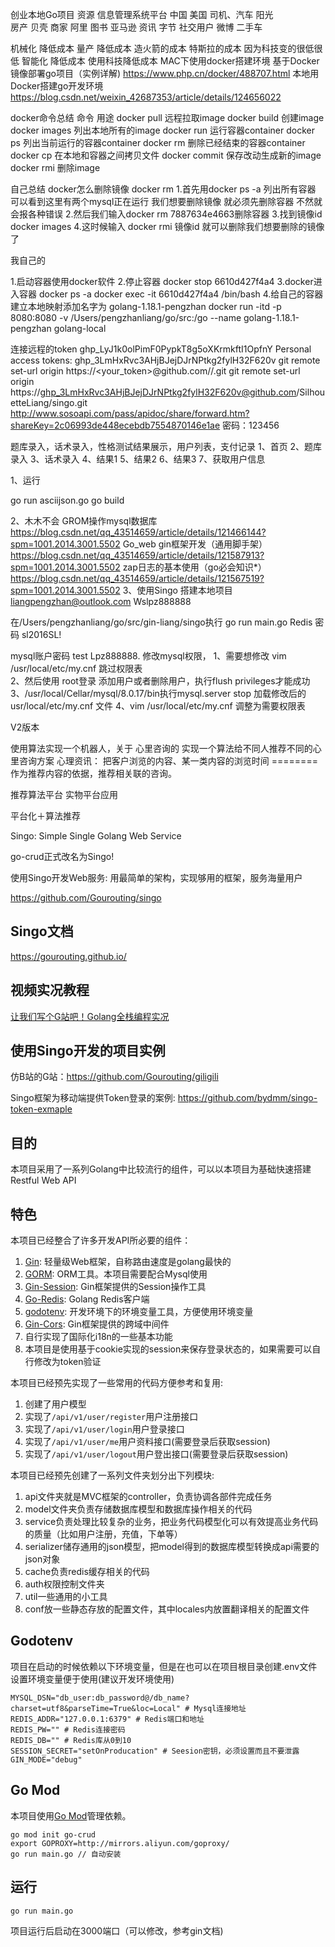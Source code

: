 创业本地Go项目
资源						信息管理系统平台					中国    			美国
    司机、汽车			阳光 							
	房产					贝壳
	商家					阿里
	图书					亚马逊
	资讯					字节
	社交用户				微博
	二手车
			
机械化			降低成本
量产				降低成本			造火箭的成本  特斯拉的成本  因为科技变的很低很低
智能化			降低成本
使用科技降低成本
MAC下使用docker搭建环境
基于Docker镜像部署go项目（实例详解)
https://www.php.cn/docker/488707.html
本地用Docker搭建go开发环境
https://blog.csdn.net/weixin_42687353/article/details/124656022


docker命令总结
命令	用途
docker pull	远程拉取image
docker build	创建image
docker images	列出本地所有的image
docker run	运行容器container
docker ps	列出当前运行的容器container
docker rm	删除已经结束的容器container
docker cp	在本地和容器之间拷贝文件
docker commit	保存改动生成新的image
docker rmi	删除image


自己总结
docker怎么删除镜像
	docker rm 
	1.首先用docker ps -a 列出所有容器 可以看到这里有两个mysql正在运行 我们想要删除镜像 就必须先删除容器 不然就会报各种错误
	2.然后我们输入docker rm 7887634e4663删除容器
	3.找到镜像id docker images
	4.这时候输入 docker rmi 镜像id 就可以删除我们想要删除的镜像了


我自己的

1.启动容器使用docker软件
2.停止容器  docker  stop 6610d427f4a4
3.docker进入容器
	docker ps -a
	docker exec -it 6610d427f4a4 /bin/bash
4.给自己的容器建立本地映射添加名字为	golang-1.18.1-pengzhan
	docker run -itd -p 8080:8080 -v /Users/pengzhanliang/go/src:/go --name golang-1.18.1-pengzhan golang-local


连接远程的token  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
	Personal access tokens:	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
	git remote set-url origin https://<your_token>@github.com/<USERNAME>/<REPO>.git
	git remote set-url origin https://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@github.com/SilhouetteLiang/singo.git
http://www.sosoapi.com/pass/apidoc/share/forward.htm?shareKey=2c06993de448ecebdb7554870146e1ae  密码：123456

题库录入，话术录入，性格测试结果展示，用户列表，支付记录
	1、首页
	2、题库录入
	3、话术录入
	4、结果1
	5、结果2
	6、结果3
	7、获取用户信息

1、运行

go run asciijson.go
go build


2、木木不会
    GROM操作mysql数据库
	https://blog.csdn.net/qq_43514659/article/details/121466144?spm=1001.2014.3001.5502
    Go_web gin框架开发（通用脚手架）
    https://blog.csdn.net/qq_43514659/article/details/121587913?spm=1001.2014.3001.5502
    zap日志的基本使用（go必会知识*）
    https://blog.csdn.net/qq_43514659/article/details/121567519?spm=1001.2014.3001.5502
3、使用Singo 搭建本地项目
    liangpengzhan@outlook.com       Wslpz888888

在/Users/pengzhanliang/go/src/gin-liang/singo执行  go run main.go
Redis  密码   sl2016SL!


mysql账户密码		test  Lpz888888.
修改mysql权限，
1、需要想修改  vim /usr/local/etc/my.cnf  跳过权限表  
2、然后使用 root登录  添加用户或者删除用户，执行flush privileges才能成功
3、/usr/local/Cellar/mysql/8.0.17/bin执行mysql.server stop	加载修改后的usr/local/etc/my.cnf 文件
4、vim /usr/local/etc/my.cnf  调整为需要权限表  

V2版本
	
使用算法实现一个机器人，关于
	心里咨询的
		实现一个算法给不同人推荐不同的心里咨询方案
	心理资讯：
		把客户浏览的内容、某一类内容的浏览时间 ======== 作为推荐内容的依据，推荐相关联的咨询。

推荐算法平台
实物平台应用

平台化＋算法推荐

Singo: Simple Single Golang Web Service

go-crud正式改名为Singo!

使用Singo开发Web服务: 用最简单的架构，实现够用的框架，服务海量用户

https://github.com/Gourouting/singo

## Singo文档

https://gourouting.github.io/

## 视频实况教程

[让我们写个G站吧！Golang全栈编程实况](https://space.bilibili.com/10/channel/detail?cid=78794)

## 使用Singo开发的项目实例

仿B站的G站：https://github.com/Gourouting/giligili

Singo框架为移动端提供Token登录的案例: https://github.com/bydmm/singo-token-exmaple
## 目的

本项目采用了一系列Golang中比较流行的组件，可以以本项目为基础快速搭建Restful Web API

## 特色

本项目已经整合了许多开发API所必要的组件：

1. [Gin](https://github.com/gin-gonic/gin): 轻量级Web框架，自称路由速度是golang最快的 
2. [GORM](https://gorm.io/index.html): ORM工具。本项目需要配合Mysql使用 
3. [Gin-Session](https://github.com/gin-contrib/sessions): Gin框架提供的Session操作工具
4. [Go-Redis](https://github.com/go-redis/redis): Golang Redis客户端
5. [godotenv](https://github.com/joho/godotenv): 开发环境下的环境变量工具，方便使用环境变量
6. [Gin-Cors](https://github.com/gin-contrib/cors): Gin框架提供的跨域中间件
7. 自行实现了国际化i18n的一些基本功能
8. 本项目是使用基于cookie实现的session来保存登录状态的，如果需要可以自行修改为token验证

本项目已经预先实现了一些常用的代码方便参考和复用:

1. 创建了用户模型
2. 实现了```/api/v1/user/register```用户注册接口
3. 实现了```/api/v1/user/login```用户登录接口
4. 实现了```/api/v1/user/me```用户资料接口(需要登录后获取session)
5. 实现了```/api/v1/user/logout```用户登出接口(需要登录后获取session)

本项目已经预先创建了一系列文件夹划分出下列模块:

1. api文件夹就是MVC框架的controller，负责协调各部件完成任务
2. model文件夹负责存储数据库模型和数据库操作相关的代码
3. service负责处理比较复杂的业务，把业务代码模型化可以有效提高业务代码的质量（比如用户注册，充值，下单等）
4. serializer储存通用的json模型，把model得到的数据库模型转换成api需要的json对象
5. cache负责redis缓存相关的代码
6. auth权限控制文件夹
7. util一些通用的小工具
8. conf放一些静态存放的配置文件，其中locales内放置翻译相关的配置文件

## Godotenv


项目在启动的时候依赖以下环境变量，但是在也可以在项目根目录创建.env文件设置环境变量便于使用(建议开发环境使用)

```shell
MYSQL_DSN="db_user:db_password@/db_name?charset=utf8&parseTime=True&loc=Local" # Mysql连接地址
REDIS_ADDR="127.0.0.1:6379" # Redis端口和地址
REDIS_PW="" # Redis连接密码
REDIS_DB="" # Redis库从0到10
SESSION_SECRET="setOnProducation" # Seesion密钥，必须设置而且不要泄露
GIN_MODE="debug"
```

## Go Mod

本项目使用[Go Mod](https://github.com/golang/go/wiki/Modules)管理依赖。

```shell
go mod init go-crud
export GOPROXY=http://mirrors.aliyun.com/goproxy/
go run main.go // 自动安装
```

## 运行

```shell
go run main.go
```

项目运行后启动在3000端口（可以修改，参考gin文档)

